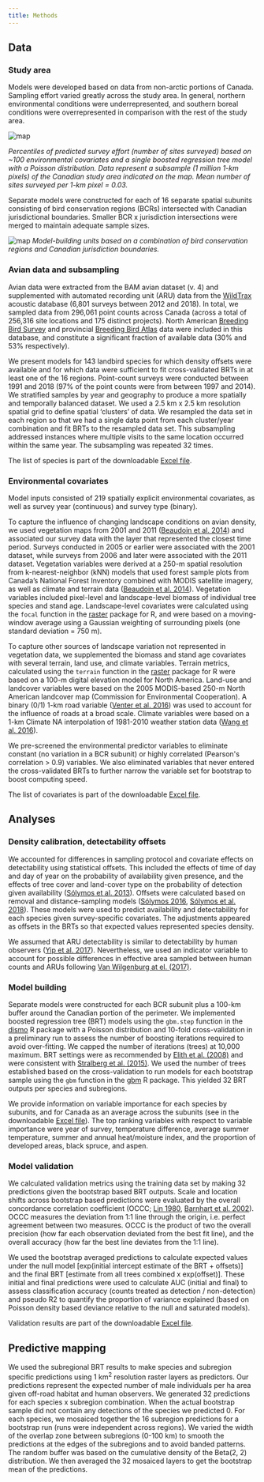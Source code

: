 ```yaml
---
title: Methods
---
```


## Data

### Study area

Models were developed based on data from non-arctic portions of Canada. Sampling effort varied greatly across the study area. In general, northern environmental conditions were underrepresented, and southern boreal conditions were overrepresented in comparison with the rest of the study area.

![map](https://borealbirds.github.io/poisson_noroad_predquant.png)

*Percentiles of predicted survey effort (number of sites surveyed) based on ~100 environmental covariates and a single boosted regression tree model with a Poisson distribution. Data represent a subsample (1 million 1-km pixels) of the Canadian study area indicated on the map. Mean number of sites surveyed per 1-km pixel = 0.03.*

Separate models were constructed for each of 16 separate spatial subunits consisting of bird conservation regions (BCRs) intersected with Canadian jurisdictional boundaries. Smaller BCR x jurisdiction intersections were merged to maintain adequate sample sizes.

![map](https://borealbirds.github.io/NationalModelUnits.png)
*Model-building units based on a combination of bird conservation regions and Canadian jurisdiction boundaries.*

### Avian data and subsampling

Avian data were extracted from the BAM avian dataset (v. 4) and supplemented with automated recording unit (ARU) data from the [WildTrax](https://www.wildtrax.ca) acoustic database (6,801 surveys between 2012 and 2018). In total, we sampled data from 296,061 point counts across Canada (across a total of 256,316 site locations and 175 distinct projects). North American [Breeding Bird Survey](https://www.usgs.gov/centers/pwrc/science/north-american-breeding-bird-survey?qt-science_center_objects=0#qt-science_center_objects) and provincial [Breeding Bird Atlas](https://www.birdscanada.org/bird-science/breeding-bird-atlases/) data were included in this database, and constitute a significant fraction of available data (30% and 53% respectively).

We present models for 143 landbird species for which density offsets were available and for which data were sufficient to fit cross-validated BRTs in at least one of the 16 regions. Point-count surveys were conducted between 1991 and 2018 (97% of the point counts were from between 1997 and 2014). We stratified samples by year and geography to produce a more spatially and temporally balanced dataset. We used a 2.5 km x 2.5 km resolution spatial grid to define spatial ‘clusters’ of data. We resampled the data set in each region so that we had a single data point from each cluster/year combination and fit BRTs to the resampled data set. This subsampling addressed instances where multiple visits to the same location occurred within the same year. The subsampling was repeated 32 times.

The list of species is part of the downloadable [Excel file](https://borealbirds.github.io/api/v4/BAMv4-results-2020-02-20.xlsx).

### Environmental covariates

Model inputs consisted of 219 spatially explicit environmental covariates, as well as survey year (continuous) and survey type (binary).

To capture the influence of changing landscape conditions on avian density, we used vegetation maps from 2001 and 2011 ([Beaudoin et al. 2014](https://doi.org/10.1139/cjfr-2013-0401)) and associated our survey data with the layer that represented the closest time period. Surveys conducted in 2005 or earlier were associated with the 2001 dataset, while surveys from 2006 and later were associated with the 2011 dataset. Vegetation variables were derived at a 250-m spatial resolution from k-nearest-neighbor (kNN) models that used forest sample plots from Canada’s National Forest Inventory combined with MODIS satellite imagery, as well as climate and terrain data ([Beaudoin et al. 2014](https://doi.org/10.1139/cjfr-2013-0401)). Vegetation variables included pixel-level and landscape-level biomass of individual tree species and stand age. Landscape-level covariates were calculated using the <code>focal</code> function in the [raster](https://CRAN.R-project.org/package=raster) package for R, and were based on a moving-window average using a Gaussian weighting of surrounding pixels (one standard deviation = 750 m).

To capture other sources of landscape variation not represented in vegetation data, we supplemented the biomass and stand age covariates with several terrain, land use, and climate variables. Terrain metrics, calculated using the <code>terrain</code> function in the [raster](https://CRAN.R-project.org/package=raster) package for R were based on a 100-m digital elevation model for North America. Land-use and landcover variables were based on the 2005 MODIS-based 250-m North American landcover map (Commission for Environmental Cooperation). A binary (0/1) 1-km road variable ([Venter et al. 2016](https://doi.org/10.1038/sdata.2016.67)) was used to account for the influence of roads at a broad scale. Climate variables were based on a 1-km Climate NA interpolation of 1981-2010 weather station data ([Wang et al. 2016](https://doi.org/10.1371/journal.pone.0156720)).

We pre-screened the environmental predictor variables to eliminate constant (no variation in a BCR subunit) or highly correlated (Pearson's correlation > 0.9) variables. We also eliminated variables that never entered the cross-validated BRTs to further narrow the variable set for bootstrap to boost computing speed.

The list of covariates is part of the downloadable [Excel file](https://borealbirds.github.io/api/v4/BAMv4-results-2020-02-20.xlsx).

## Analyses

### Density calibration, detectability offsets

We accounted for differences in sampling protocol and covariate effects on detectability using statistical offsets. This included the effects of time of day and day of year on the probability of availability given presence, and the effects of tree cover and land-cover type on the probability of detection given availability ([Sólymos et al. 2013](https://doi.org/10.1111/2041-210X.12106)). Offsets were calculated based on removal and distance-sampling models ([Sólymos 2016](https://doi.org/10.5281/zenodo.3251111), [Sólymos et al. 2018](https://doi.org/10.1650/CONDOR-18-32.1)). These models were used to predict availability and detectability for each species given survey-specific covariates. The adjustments appeared as offsets in the BRTs so that expected values represented species density.

We assumed that ARU detectability is similar to detectability by human observers ([Yip et al. 2017](https://doi.org/10.1650/CONDOR-16-93.1)). Nevertheless, we used an indicator variable to account for possible differences in effective area sampled between human counts and ARUs following [Van Wilgenburg at el. (2017)](https://doi.org/10.5751/ACE-00975-120113).

### Model building

Separate models were constructed for each BCR subunit plus a 100-km buffer around the Canadian portion of the perimeter. We implemented boosted regression tree (BRT) models using the <code>gbm.step</code> function in the [dismo](https://CRAN.R-project.org/package=dismo) R package with a Poisson distribution and 10-fold cross-validation in a preliminary run to assess the number of boosting iterations required to avoid over-fitting. We capped the number of iterations (trees) at 10,000 maximum. BRT settings were as recommended by [Elith et al. (2008)](https://doi.org/10.1111/j.1365-2656.2008.01390.x) and were consistent with [Stralberg et al. (2015)](http://dx.doi.org/10.1890/13-2289.1). We used the number of trees established based on the cross-validation to run models for each bootstrap sample using the <code>gbm</code> function in the [gbm](https://CRAN.R-project.org/package=gbm) R package. This yielded 32 BRT outputs per species and subregions.

We provide information on variable importance for each species by subunits, and for Canada as an average across the subunits (see in the downloadable [Excel file](https://borealbirds.github.io/api/v4/BAMv4-results-2020-02-20.xlsx)). The top ranking variables with respect to variable importance were year of survey, temperature difference, average summer temperature, summer and annual heat/moisture index, and the proportion of developed areas, black spruce, and aspen.

### Model validation

We calculated validation metrics using the training data set by making 32 predictions given the bootstrap based BRT outputs. Scale and location shifts across bootstrap based predictions were evaluated by the overall concordance correlation coefficient (OCCC; [Lin 1980](https://dx.doi.org/10.2307/2532051), [Barnhart et al. 2002](https://doi.org/10.1111/j.0006-341x.2002.01020.x)). OCCC measures the deviation from 1:1 line through the origin, i.e. perfect agreement between two measures. OCCC is the product of two the overall precision (how far each observation deviated from the best fit line), and the overall accuracy (how far the best line deviates from the 1:1 line).

We used the bootstrap averaged predictions to calculate expected values under the null model [exp(initial intercept estimate of the BRT + offsets)] and the final BRT [estimate from all trees combined x exp(offset)]. These initial and final predictions were used to calculate AUC (initial and final) to assess classification accuracy (counts treated as detection / non-detection) and pseudo R2 to quantify the proportion of variance explained (based on Poisson density based deviance relative to the null and saturated models).

Validation results are part of the downloadable [Excel file](https://borealbirds.github.io/api/v4/BAMv4-results-2020-02-20.xlsx).

## Predictive mapping

We used the subregional BRT results to make species and subregion specific predictions using 1 km<sup>2</sup> resolution raster layers as predictors. Our predictions represent the expected number of male individuals per ha area given off-road habitat and human observers. We generated 32 predictions for each species x subregion combination. When the actual bootstrap sample did not contain any detections of the species we predicted 0. For each species, we mosaiced together the 16 subregion predictions for a bootstrap run (runs were independent across regions). We varied the width of the overlap zone between subregions (0-100 km) to smooth the predictions at the edges of the subregions and to avoid banded patterns. The random buffer was based on the cumulative density of the Beta(2, 2) distribution. We then averaged the 32 mosaiced layers to get the bootstrap mean of the predictions.

